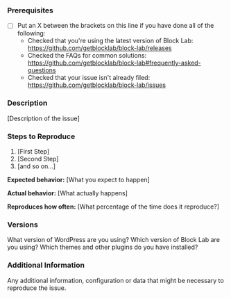 <!--

Have you read Block Lab's Code of Conduct?  By filing an Issue, you are expected to comply with it, including treating everyone with respect: https://github.com/getblocklab/block-lab/blob/develop/CODE_OF_CONDUCT.md

-->

### Prerequisites

* [ ] Put an X between the brackets on this line if you have done all of the following:
    * Checked that you're using the latest version of Block Lab: https://github.com/getblocklab/block-lab/releases
    * Checked the FAQs for common solutions: https://github.com/getblocklab/block-lab#frequently-asked-questions
    * Checked that your issue isn't already filed: https://github.com/getblocklab/block-lab/issues

### Description

[Description of the issue]

### Steps to Reproduce

1. [First Step]
2. [Second Step]
3. [and so on...]

**Expected behavior:** [What you expect to happen]

**Actual behavior:** [What actually happens]

**Reproduces how often:** [What percentage of the time does it reproduce?]

### Versions

What version of WordPress are you using?  Which version of Block Lab are you using?  Which themes and other plugins do you have installed?

### Additional Information

Any additional information, configuration or data that might be necessary to reproduce the issue.
